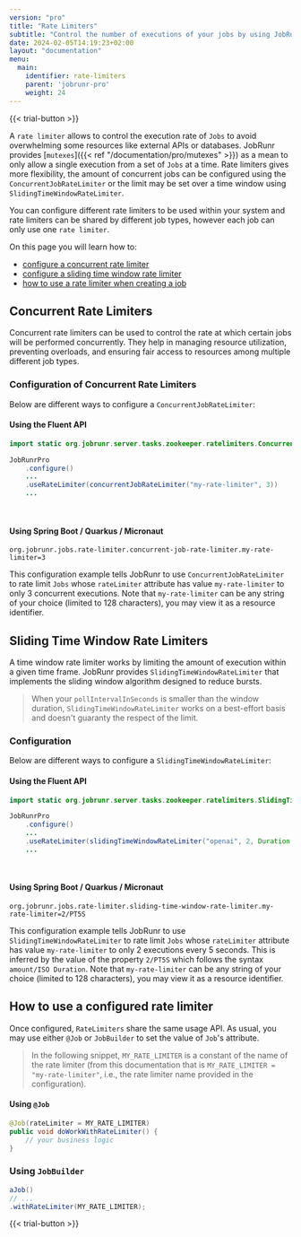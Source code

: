 ```yaml
---
version: "pro"
title: "Rate Limiters"
subtitle: "Control the number of executions of your jobs by using JobRunr's builtin concurrent or window rate limiters."
date: 2024-02-05T14:19:23+02:00
layout: "documentation"
menu: 
  main: 
    identifier: rate-limiters
    parent: 'jobrunr-pro'
    weight: 24
---
```

{{< trial-button >}}

A `rate limiter` allows to control the execution rate of `Jobs` to avoid overwhelming some resources like external APIs or databases. JobRunr provides [`mutexes`]({{< ref "/documentation/pro/mutexes" >}}) as a mean to only allow a single execution from a set of `Jobs` at a time. Rate limiters gives more flexibility, the amount of concurrent jobs can be configured using the `ConcurrentJobRateLimiter` or the limit may be set over a time window using `SlidingTimeWindowRateLimiter`. 

You can configure different rate limiters to be used within your system and rate limiters can be shared by different job types, however each job can only use one `rate limiter`.

On this page you will learn how to:
- [configure a concurrent rate limiter](#concurrent-rate-limiters) 
- [configure a sliding time window rate limiter](#sliding-time-window-rate-limiters) 
- [how to use a rate limiter when creating a job](#how-to-use-a-configured-rate-limiter) 

## Concurrent Rate Limiters
Concurrent rate limiters can be used to control the rate at which certain jobs will be performed concurrently. They help in managing resource utilization, preventing overloads, and ensuring fair access to resources among multiple different job types.

### Configuration of Concurrent Rate Limiters
Below are different ways to configure a `ConcurrentJobRateLimiter`:

#### Using the Fluent API
```java
import static org.jobrunr.server.tasks.zookeeper.ratelimiters.ConcurrentJobRateLimiterConfiguration.concurrentJobRateLimiter;

JobRunrPro
    .configure()
    ...
    .useRateLimiter(concurrentJobRateLimiter("my-rate-limiter", 3))
    ...
```
<br>

#### Using Spring Boot / Quarkus / Micronaut
```
org.jobrunr.jobs.rate-limiter.concurrent-job-rate-limiter.my-rate-limiter=3
```

This configuration example tells JobRunr to use `ConcurrentJobRateLimiter` to rate limit `Jobs` whose `rateLimiter` attribute has value `my-rate-limiter` to only 3 concurrent executions. Note that `my-rate-limiter` can be any string of your choice (limited to 128 characters), you may view it as a resource identifier.

## Sliding Time Window Rate Limiters

A time window rate limiter works by limiting the amount of execution within a given time frame. JobRunr provides `SlidingTimeWindowRateLimiter` that implements the sliding window algorithm designed to reduce bursts.

> When your `pollIntervalInSeconds` is smaller than the window duration, `SlidingTimeWindowRateLimiter` works on a best-effort basis and doesn't guaranty the respect of the limit.

### Configuration

Below are different ways to configure a `SlidingTimeWindowRateLimiter`:

#### Using the Fluent API
```java
import static org.jobrunr.server.tasks.zookeeper.ratelimiters.SlidingTimeWindowRateLimiterConfiguration.slidingTimeWindowRateLimiter;

JobRunrPro
    .configure()
    ...
    .useRateLimiter(slidingTimeWindowRateLimiter("openai", 2, Duration.ofSeconds(5))
    ...
```
<br>

#### Using Spring Boot / Quarkus / Micronaut
```
org.jobrunr.jobs.rate-limiter.sliding-time-window-rate-limiter.my-rate-limiter=2/PT5S
```

This configuration example tells JobRunr to use `SlidingTimeWindowRateLimiter` to rate limit `Jobs` whose `rateLimiter` attribute has value `my-rate-limiter` to only 2 executions every 5 seconds. This is inferred by the value of the property `2/PT5S` which follows the syntax `amount/ISO Duration`. Note that `my-rate-limiter` can be any string of your choice (limited to 128 characters), you may view it as a resource identifier.


## How to use a configured rate limiter
Once configured, `RateLimiters` share the same usage API. As usual, you may use either `@Job` or `JobBuilder` to set the value of `Job`'s attribute.

> In the following snippet, `MY_RATE_LIMITER` is a constant of the name of the rate limiter (from this documentation that is `MY_RATE_LIMITER = "my-rate-limiter"`, i.e., the rate limiter name provided in the configuration).

#### Using `@Job`

```java
@Job(rateLimiter = MY_RATE_LIMITER)
public void doWorkWithRateLimiter() {
    // your business logic
}
```

### Using `JobBuilder`

```java
aJob()
// ...
.withRateLimiter(MY_RATE_LIMITER);
```

{{< trial-button >}}